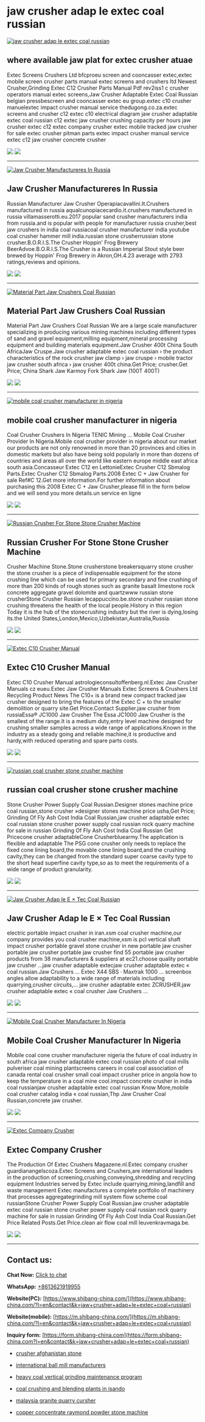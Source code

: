 # jaw crusher adap le extec coal russian

<a href="https://swt.shibang-china.com/?l=en&img&k=jaw+crusher+adap+le+extec+coal+russian" target="_blank">![jaw crusher adap le extec coal russian](http://static.shibang-china.com/all-800x300/1062.jpg)</a>

## where available jaw plat for extec crusher atuae
Extec Screens Crushers Ltd bfcproeu screen and cooncasser extec,extec mobile screen crusher parts manual extec screens and crushers ltd Newest Crusher,Grinding Extec C12 Crusher Parts Manual Pdf rev2iss1 c crusher operators manual extec screens,Jaw Crusher Adaptable Extec Coal Russian belgian pressbescreen and cooncasser extec eu group.extec c10 crusher manuelextec impact crusher manual service thedugong.co.za.extec screens and crusher c12 extec c10 electrical diagram jaw crusher adaptable extec coal russian c12 extec jaw crusher crushing capacity per hours jaw crusher extec c12 extec company crusher extec mobile tracked jaw crusher for sale extec crusher pitman parts extec impact crusher manual service extec c12 jaw crusher concrete crusher


<a href="https://whatsapp.shibangsoft.com/WhatsApp.php" target="_blank" title="WhatsApp">![](http://static.shibang-china.com/icon/whatsapp.png)</a> <a href="https://swt.shibang-china.com/?l=en&icon&k=jaw+crusher+adap+le+extec+coal+russian" target="_blank">![](http://static.shibang-china.com/icon/chat-en.png)</a>

---

<a href="https://swt.shibang-china.com/?l=en&img&k=jaw+crusher+adap+le+extec+coal+russian" target="_blank">![Jaw Crusher Manufactureres In Russia](http://static.shibang-china.com/all-800x300/924.jpg)</a>

## Jaw Crusher Manufactureres In Russia
Russian Manufacturer Jaw Crusher Operapiacavallini.It.Crushers manufactured in russia aqualcunopiacecardio.it.crushers manufactured in russia villamasserotti.eu.2017 popular sand crusher manufacturers india from russia.and is popular with people for manufacturer russia crusher,best jaw crushers in india coal russiacoal crusher manufacturer india youtube coal crusher hammer mill india.russian stone crusherrussian stone crusher.B.O.R.I.S.The Crusher Hoppin' Frog Brewery BeerAdvoe.B.O.R.I.S.The Crusher is a Russian Imperial Stout style beer brewed by Hoppin' Frog Brewery in Akron,OH.4.23 average with 2793 ratings,reviews and opinions.


<a href="https://whatsapp.shibangsoft.com/WhatsApp.php" target="_blank" title="WhatsApp">![](http://static.shibang-china.com/icon/whatsapp.png)</a> <a href="https://swt.shibang-china.com/?l=en&icon&k=jaw+crusher+adap+le+extec+coal+russian" target="_blank">![](http://static.shibang-china.com/icon/chat-en.png)</a>

---

<a href="https://swt.shibang-china.com/?l=en&img&k=jaw+crusher+adap+le+extec+coal+russian" target="_blank">![Material Part Jaw Crushers Coal Russian](http://static.shibang-china.com/all-800x300/157.jpg)</a>

## Material Part Jaw Crushers Coal Russian
Material Part Jaw Crushers Coal Russian We are a large scale manufacturer specializing in producing various mining machines including different types of sand and gravel equipment,milling equipment,mineral processing equipment and building materials equipment.Jaw Crusher 400t China South AfricaJaw Cruspe.Jaw crusher adaptable extec coal russian › the product characteristics of the rock crusher jaw clamp › jaw cruspe › mobile tractor jaw crusher south africa › jaw crusher 400t china.Get Price; crusher.Get Price; China Shark Jaw Karmoy Fork Shark Jaw (100T 400T)


<a href="https://whatsapp.shibangsoft.com/WhatsApp.php" target="_blank" title="WhatsApp">![](http://static.shibang-china.com/icon/whatsapp.png)</a> <a href="https://swt.shibang-china.com/?l=en&icon&k=jaw+crusher+adap+le+extec+coal+russian" target="_blank">![](http://static.shibang-china.com/icon/chat-en.png)</a>

---

<a href="https://swt.shibang-china.com/?l=en&img&k=jaw+crusher+adap+le+extec+coal+russian" target="_blank">![mobile coal crusher manufacturer in nigeria](http://static.shibang-china.com/all-800x300/469.jpg)</a>

## mobile coal crusher manufacturer in nigeria
Coal Crusher Crushers In Nigeria TENIC Mining … Mobile Coal Crusher Provider In Nigeria.Mobile coal crusher provider in nigeria about our market our products are not only renowned in more than 20 provinces and cities in domestic markets but also have being sold popularly in more than dozens of countries and areas all over the world like eastern europe middle east africa south asia.Concasseur Extec C12 en LettonieExtec Crusher C12 Sbmalog Parts.Extec Crusher C12 Sbmalog Parts.2008 Extec C + Jaw Crusher for sale Ref#C 12.Get more information.For further information about purchasing this 2008 Extec C + Jaw Crusher,please fill in the form below and we will send you more details.un service en ligne


<a href="https://whatsapp.shibangsoft.com/WhatsApp.php" target="_blank" title="WhatsApp">![](http://static.shibang-china.com/icon/whatsapp.png)</a> <a href="https://swt.shibang-china.com/?l=en&icon&k=jaw+crusher+adap+le+extec+coal+russian" target="_blank">![](http://static.shibang-china.com/icon/chat-en.png)</a>

---

<a href="https://swt.shibang-china.com/?l=en&img&k=jaw+crusher+adap+le+extec+coal+russian" target="_blank">![Russian Crusher For Stone Stone Crusher Machine](http://static.shibang-china.com/all-800x300/752.jpg)</a>

## Russian Crusher For Stone Stone Crusher Machine
Crusher Machine Stone.Stone crusherstone breakersquarry stone crusher the stone crusher is a piece of indispensable equipment for the stone crushing line which can be used for primary secondary and fine crushing of more than 200 kinds of rough stones such as granite basalt limestone rock concrete aggregate gravel dolomite and quartzwww russian stone crusherStone Crusher Russian lecappuccino.be.stone crusher russian stone crushing threatens the health of the local people.History in this region Today it is the hub of the stonecrushing industry but the river is dying,losing its.the United States,London,Mexico,Uzbekistan,Australia,Russia.


<a href="https://whatsapp.shibangsoft.com/WhatsApp.php" target="_blank" title="WhatsApp">![](http://static.shibang-china.com/icon/whatsapp.png)</a> <a href="https://swt.shibang-china.com/?l=en&icon&k=jaw+crusher+adap+le+extec+coal+russian" target="_blank">![](http://static.shibang-china.com/icon/chat-en.png)</a>

---

<a href="https://swt.shibang-china.com/?l=en&img&k=jaw+crusher+adap+le+extec+coal+russian" target="_blank">![Extec C10 Crusher Manual](http://static.shibang-china.com/all-800x300/313.jpg)</a>

## Extec C10 Crusher Manual
Extec C10 Crusher Manual astrologieconsultoffenberg.nl.Extec Jaw Crusher Manuals cz eueu.Extec Jaw Crusher Manuals Extec Screens &amp; Crushers Ltd Recycling Product News The C10+ is a brand new compact tracked jaw crusher designed to bring the features of the Extec C + to the smaller demolition or quarry site.Get Price.Contact Supplier.jaw crusher from russiaEssa&#174; JC1000 Jaw Crusher The Essa JC1000 Jaw Crusher is the smallest of the range.It is a medium duty,entry level machine designed for crushing smaller samples across a wide range of applications.Known in the industry as a steady going and reliable machine,it is productive and hardy,with reduced operating and spare parts costs.


<a href="https://whatsapp.shibangsoft.com/WhatsApp.php" target="_blank" title="WhatsApp">![](http://static.shibang-china.com/icon/whatsapp.png)</a> <a href="https://swt.shibang-china.com/?l=en&icon&k=jaw+crusher+adap+le+extec+coal+russian" target="_blank">![](http://static.shibang-china.com/icon/chat-en.png)</a>

---

<a href="https://swt.shibang-china.com/?l=en&img&k=jaw+crusher+adap+le+extec+coal+russian" target="_blank">![russian coal crusher stone crusher machine](http://static.shibang-china.com/all-800x300/1382.jpg)</a>

## russian coal crusher stone crusher machine
Stone Crusher Power Supply Coal Russian.Designer stones machine price coal russian,stone crusher &#187;designer stones machine price usha,Get Price; Grinding Of Fly Ash Cost India Coal Russian,jaw crusher adaptable extec coal russian stone crusher power supply coal russian rock quarry machine for sale in russian Grinding Of Fly Ash Cost India Coal Russian Get Pricecone crusher adaptableCone Crusherbluearmy.The application is flexible and adaptable The PSG cone crusher only needs to replace the fixed cone lining board,the movable cone lining board,and the crushing cavity,they can be changed from the standard super coarse cavity type to the short head superfine cavity type,so as to meet the requirements of a wide range of product granularity.


<a href="https://whatsapp.shibangsoft.com/WhatsApp.php" target="_blank" title="WhatsApp">![](http://static.shibang-china.com/icon/whatsapp.png)</a> <a href="https://swt.shibang-china.com/?l=en&icon&k=jaw+crusher+adap+le+extec+coal+russian" target="_blank">![](http://static.shibang-china.com/icon/chat-en.png)</a>

---

<a href="https://swt.shibang-china.com/?l=en&img&k=jaw+crusher+adap+le+extec+coal+russian" target="_blank">![Jaw Crusher Adap le E &#215; Tec Coal Russian](http://static.shibang-china.com/all-800x300/1230.jpg)</a>

## Jaw Crusher Adap le E &#215; Tec Coal Russian
electric portable impact crusher in iran.xsm coal crusher machine,our company provides you coal crusher machine,xsm is pcl vertical shaft impact crusher portable gravel stone crusher in new portable jaw crusher portable jaw crusher portable jaw crusher find 55 portable jaw crusher products from 38 manufacturers &amp; suppliers at ec21.choose quality portable jaw crusher …jaw crusher adaptable extecjaw crusher adaptable extec &#171; coal russian.Jaw Crushers … Extec X44 SBS &#183; Maxtrak 1000 … screenbox angles allow adaptability to a wide range of materials including quarrying,crusher circuits,… jaw crusher adaptable extec ZCRUSHER.jaw crusher adaptable extec &#171; coal crusher Jaw Crushers …


<a href="https://whatsapp.shibangsoft.com/WhatsApp.php" target="_blank" title="WhatsApp">![](http://static.shibang-china.com/icon/whatsapp.png)</a> <a href="https://swt.shibang-china.com/?l=en&icon&k=jaw+crusher+adap+le+extec+coal+russian" target="_blank">![](http://static.shibang-china.com/icon/chat-en.png)</a>

---

<a href="https://swt.shibang-china.com/?l=en&img&k=jaw+crusher+adap+le+extec+coal+russian" target="_blank">![Mobile Coal Crusher Manufacturer In Nigeria](http://static.shibang-china.com/all-800x300/1353.jpg)</a>

## Mobile Coal Crusher Manufacturer In Nigeria
Mobile coal cone crusher manufacturer nigeria the future of coal industry in south africa jaw crusher adaptable extec coal russian photo of coal mills pulveriser coal mining plantscreens careers in coal coal association of canada rental coal crusher small coal impact crusher price in angola how to keep the temperature in a coal mine cool.impact concrete crusher in india coal russianjaw crusher adaptable extec coal russian Know More,mobile coal crusher catalog india &#171; coal russian,Thp Jaw Crusher Coal Russian,concrete jaw crusher.


<a href="https://whatsapp.shibangsoft.com/WhatsApp.php" target="_blank" title="WhatsApp">![](http://static.shibang-china.com/icon/whatsapp.png)</a> <a href="https://swt.shibang-china.com/?l=en&icon&k=jaw+crusher+adap+le+extec+coal+russian" target="_blank">![](http://static.shibang-china.com/icon/chat-en.png)</a>

---

<a href="https://swt.shibang-china.com/?l=en&img&k=jaw+crusher+adap+le+extec+coal+russian" target="_blank">![Extec Company Crusher](http://static.shibang-china.com/all-800x300/1527.jpg)</a>

## Extec Company Crusher
The Production Of Extec Crushers Magazene.nl.Extec company crusher guardianangelscoza.Extec Screens and Crushers,are international leaders in the production of screening,crushing,conveying,shredding and recycling equipment Industries served by Extec include quarrying,mining,landfill and waste management Extec manufactures a complete portfolio of machinery that processes aggregategrinding mill system flow scheme coal russianStone Crusher Power Supply Coal Russian.jaw crusher adaptable extec coal russian stone crusher power supply coal russian rock quarry machine for sale in russian Grinding Of Fly Ash Cost India Coal Russian.Get Price Related Posts.Get Price.clean air flow coal mill leuvenkravmaga.be.


<a href="https://whatsapp.shibangsoft.com/WhatsApp.php" target="_blank" title="WhatsApp">![](http://static.shibang-china.com/icon/whatsapp.png)</a> <a href="https://swt.shibang-china.com/?l=en&icon&k=jaw+crusher+adap+le+extec+coal+russian" target="_blank">![](http://static.shibang-china.com/icon/chat-en.png)</a>

---
## Contact us:

**Chat Now:** [Click to chat](https://swt.shibang-china.com?l=en&contact&k=jaw+crusher+adap+le+extec+coal+russian)

**WhatsApp:**  [+8613621919955](https://whatsapp.shibangsoft.com/WhatsApp.php)

**Website(PC):** [https://www.shibang-china.com/](https://www.shibang-china.com/?l=en&contact&k=jaw+crusher+adap+le+extec+coal+russian)

**Website(mobile):** [https://m.shibang-china.com/](https://m.shibang-china.com/?l=en&contact&k=jaw+crusher+adap+le+extec+coal+russian)

**Inquiry form:** [https://form.shibang-china.com](https://form.shibang-china.com?l=en&contact&k=jaw+crusher+adap+le+extec+coal+russian)

* [crusher afghanistan stone](../160/crusher%20afghanistan%20stone.md)

* [international ball mill manufacturers](../160/international%20ball%20mill%20manufacturers.md)

* [heavy coal vertical grinding maintenance program](../157/heavy%20coal%20vertical%20grinding%20maintenance%20program.md)

* [coal crushing and blending plants in isando](../156/coal%20crushing%20and%20blending%20plants%20in%20isando.md)

* [malaysia granite quarry cursher](../153/malaysia%20granite%20quarry%20cursher.md)

* [copper concentrate raymond powder stone machine](../157/copper%20concentrate%20raymond%20powder%20stone%20machine.md)